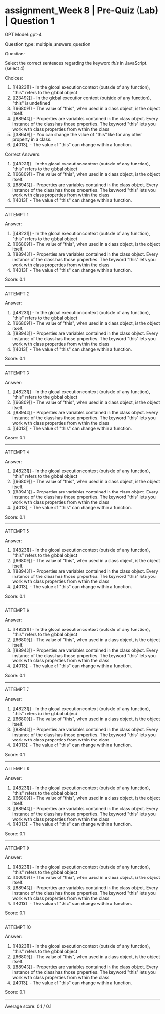 # assignment_Week 8 | Pre-Quiz (Lab) | Question 1

GPT Model: gpt-4

Question type: multiple_answers_question

Question:
<div><p><span>Select the correct sentences regarding the keyword </span><i><span>this</span></i><span> in JavaScript. (select 4)</span></p></div>

Choices:
1. [[48231]] - In the global execution context (outside of any function), "this" refers to the global object
2. [[23492]] - In the global execution context (outside of any function), "this" is undefined
3. [[66809]] - The value of "this", when used in a class object, is the object itself.
4. [[88943]] - Properties are variables contained in the class object. Every instance of the class has those properties.  The keyword "this" lets you work with class properties from within the class.
5. [[38649]] - You can change the value of "this" like for any other property in a class.
6. [[4013]] - The value of "this" can change within a function.

Correct Answers:
1. [[48231]] - In the global execution context (outside of any function), "this" refers to the global object
3. [[66809]] - The value of "this", when used in a class object, is the object itself.
4. [[88943]] - Properties are variables contained in the class object. Every instance of the class has those properties.  The keyword "this" lets you work with class properties from within the class.
6. [[4013]] - The value of "this" can change within a function.

****************************************

ATTEMPT 1

Answer: 
1. [[48231]] - In the global execution context (outside of any function), "this" refers to the global object
3. [[66809]] - The value of "this", when used in a class object, is the object itself.
4. [[88943]] - Properties are variables contained in the class object. Every instance of the class has those properties.  The keyword "this" lets you work with class properties from within the class.
6. [[4013]] - The value of "this" can change within a function.

Score: 0.1

--------------------

ATTEMPT 2

Answer: 
1. [[48231]] - In the global execution context (outside of any function), "this" refers to the global object
3. [[66809]] - The value of "this", when used in a class object, is the object itself.
4. [[88943]] - Properties are variables contained in the class object. Every instance of the class has those properties.  The keyword "this" lets you work with class properties from within the class.
6. [[4013]] - The value of "this" can change within a function.

Score: 0.1

--------------------

ATTEMPT 3

Answer: 
1. [[48231]] - In the global execution context (outside of any function), "this" refers to the global object
3. [[66809]] - The value of "this", when used in a class object, is the object itself.
4. [[88943]] - Properties are variables contained in the class object. Every instance of the class has those properties.  The keyword "this" lets you work with class properties from within the class.
6. [[4013]] - The value of "this" can change within a function.

Score: 0.1

--------------------

ATTEMPT 4

Answer: 
1. [[48231]] - In the global execution context (outside of any function), "this" refers to the global object
2. [[66809]] - The value of "this", when used in a class object, is the object itself.
3. [[88943]] - Properties are variables contained in the class object. Every instance of the class has those properties.  The keyword "this" lets you work with class properties from within the class.
4. [[4013]] - The value of "this" can change within a function.

Score: 0.1

--------------------

ATTEMPT 5

Answer:
1. [[48231]] - In the global execution context (outside of any function), "this" refers to the global object
3. [[66809]] - The value of "this", when used in a class object, is the object itself.
4. [[88943]] - Properties are variables contained in the class object. Every instance of the class has those properties.  The keyword "this" lets you work with class properties from within the class.
6. [[4013]] - The value of "this" can change within a function.

Score: 0.1

--------------------

ATTEMPT 6

Answer:
1. [[48231]] - In the global execution context (outside of any function), "this" refers to the global object
3. [[66809]] - The value of "this", when used in a class object, is the object itself.
4. [[88943]] - Properties are variables contained in the class object. Every instance of the class has those properties.  The keyword "this" lets you work with class properties from within the class.
6. [[4013]] - The value of "this" can change within a function.

Score: 0.1

--------------------

ATTEMPT 7

Answer: 
1. [[48231]] - In the global execution context (outside of any function), "this" refers to the global object
3. [[66809]] - The value of "this", when used in a class object, is the object itself.
4. [[88943]] - Properties are variables contained in the class object. Every instance of the class has those properties.  The keyword "this" lets you work with class properties from within the class.
6. [[4013]] - The value of "this" can change within a function.

Score: 0.1

--------------------

ATTEMPT 8

Answer: 
1. [[48231]] - In the global execution context (outside of any function), "this" refers to the global object
3. [[66809]] - The value of "this", when used in a class object, is the object itself.
4. [[88943]] - Properties are variables contained in the class object. Every instance of the class has those properties.  The keyword "this" lets you work with class properties from within the class.
6. [[4013]] - The value of "this" can change within a function.

Score: 0.1

--------------------

ATTEMPT 9

Answer: 
1. [[48231]] - In the global execution context (outside of any function), "this" refers to the global object
3. [[66809]] - The value of "this", when used in a class object, is the object itself.
4. [[88943]] - Properties are variables contained in the class object. Every instance of the class has those properties.  The keyword "this" lets you work with class properties from within the class.
6. [[4013]] - The value of "this" can change within a function.

Score: 0.1

--------------------

ATTEMPT 10

Answer: 
1. [[48231]] - In the global execution context (outside of any function), "this" refers to the global object
3. [[66809]] - The value of "this", when used in a class object, is the object itself.
4. [[88943]] - Properties are variables contained in the class object. Every instance of the class has those properties.  The keyword "this" lets you work with class properties from within the class.
6. [[4013]] - The value of "this" can change within a function.

Score: 0.1

--------------------

Average score: 0.1 / 0.1
